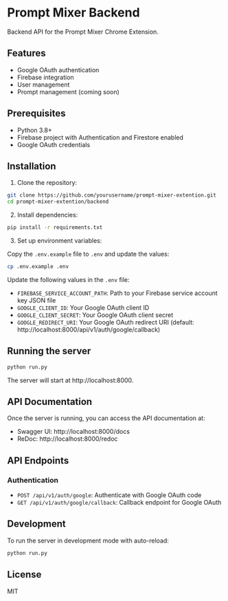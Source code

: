 # Prompt Mixer Backend

Backend API for the Prompt Mixer Chrome Extension.

## Features

- Google OAuth authentication
- Firebase integration
- User management
- Prompt management (coming soon)

## Prerequisites

- Python 3.8+
- Firebase project with Authentication and Firestore enabled
- Google OAuth credentials

## Installation

1. Clone the repository:

```bash
git clone https://github.com/yourusername/prompt-mixer-extention.git
cd prompt-mixer-extention/backend
```

2. Install dependencies:

```bash
pip install -r requirements.txt
```

3. Set up environment variables:

Copy the `.env.example` file to `.env` and update the values:

```bash
cp .env.example .env
```

Update the following values in the `.env` file:

- `FIREBASE_SERVICE_ACCOUNT_PATH`: Path to your Firebase service account key JSON file
- `GOOGLE_CLIENT_ID`: Your Google OAuth client ID
- `GOOGLE_CLIENT_SECRET`: Your Google OAuth client secret
- `GOOGLE_REDIRECT_URI`: Your Google OAuth redirect URI (default: http://localhost:8000/api/v1/auth/google/callback)

## Running the server

```bash
python run.py
```

The server will start at http://localhost:8000.

## API Documentation

Once the server is running, you can access the API documentation at:

- Swagger UI: http://localhost:8000/docs
- ReDoc: http://localhost:8000/redoc

## API Endpoints

### Authentication

- `POST /api/v1/auth/google`: Authenticate with Google OAuth code
- `GET /api/v1/auth/google/callback`: Callback endpoint for Google OAuth

## Development

To run the server in development mode with auto-reload:

```bash
python run.py
```

## License

MIT
